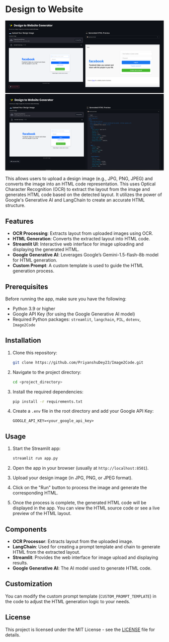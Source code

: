 
# Design to Website 

![](1.png)
![](2.png)


This  allows users to upload a design image (e.g., JPG, PNG, JPEG) and converts the image into an HTML code representation. This  uses Optical Character Recognition (OCR) to extract the layout from the image and generates HTML code based on the detected layout. It utilizes the power of Google's Generative AI and LangChain to create an accurate HTML structure.

## Features

- **OCR Processing**: Extracts layout from uploaded images using OCR.
- **HTML Generation**: Converts the extracted layout into HTML code.
- **Streamlit UI**: Interactive web interface for image uploading and displaying the generated HTML.
- **Google Generative AI**: Leverages Google’s Gemini-1.5-flash-8b model for HTML generation.
- **Custom Prompt**: A custom template is used to guide the HTML generation process.

## Prerequisites

Before running the app, make sure you have the following:

- Python 3.9 or higher
- Google API Key (for using the Google Generative AI model)
- Required Python packages: `streamlit`, `langchain`, `PIL`, `dotenv`, `Image2Code`

## Installation

1. Clone this repository:
   ```bash
   git clone https://github.com/PriyanshuDey23/Image2Code.git
   ```

2. Navigate to the project directory:
   ```bash
   cd <project_directory>
   ```

3. Install the required dependencies:
   ```bash
   pip install -r requirements.txt
   ```

4. Create a `.env` file in the root directory and add your Google API Key:
   ```
   GOOGLE_API_KEY=<your_google_api_key>
   ```

## Usage

1. Start the Streamlit app:
   ```bash
   streamlit run app.py
   ```

2. Open the app in your browser (usually at `http://localhost:8501`).

3. Upload your design image (in JPG, PNG, or JPEG format).

4. Click on the "Run" button to process the image and generate the corresponding HTML.

5. Once the process is complete, the generated HTML code will be displayed in the app. You can view the HTML source code or see a live preview of the HTML layout.

## Components

- **OCR Processor**: Extracts layout from the uploaded image.
- **LangChain**: Used for creating a prompt template and chain to generate HTML from the extracted layout.
- **Streamlit**: Provides the web interface for image upload and displaying results.
- **Google Generative AI**: The AI model used to generate HTML code.

## Customization

You can modify the custom prompt template (`CUSTOM_PROMPT_TEMPLATE`) in the code to adjust the HTML generation logic to your needs.

## License

This project is licensed under the MIT License - see the [LICENSE](LICENSE) file for details.
